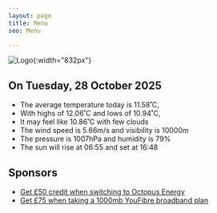 ```yaml
---
layout: page
title: Menu
seo: Menu

---
```


![Logo](/images/logo.jpg){:width="832px"}

<!-- weather_marker starts -->
## On Tuesday, 28 October 2025

- The average temperature today is 11.58˚C,
- With highs of 12.06˚C and lows of 10.94˚C,
- It may feel like 10.86˚C with few clouds
- The wind speed is 5.66m/s and visibility is 10000m
- The pressure is 1007hPa and humidity is 79%
- The sun will rise at 06:55 and set at 16:48

<!-- weather_marker ends -->

## Sponsors

- [Get £50 credit when switching to Octopus Energy](https://bit.ly/3oD1nnS)
- [Get £75 when taking a 1000mb YouFibre broadband plan](https://aklam.io/91zWhU?)
